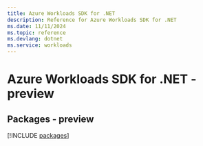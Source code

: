 ```yaml
---
title: Azure Workloads SDK for .NET
description: Reference for Azure Workloads SDK for .NET
ms.date: 11/11/2024
ms.topic: reference
ms.devlang: dotnet
ms.service: workloads
---
```

# Azure Workloads SDK for .NET - preview
## Packages - preview
[!INCLUDE [packages](workloads-index.md)]